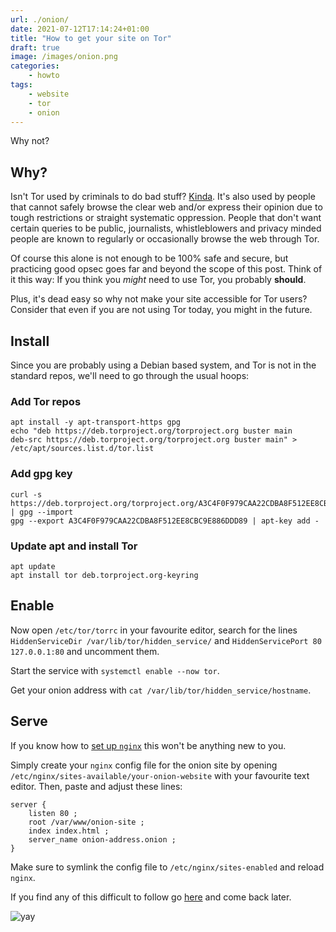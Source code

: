 ```yaml
---
url: ./onion/
date: 2021-07-12T17:14:24+01:00
title: "How to get your site on Tor"
draft: true
image: /images/onion.png
categories:
    - howto
tags:
    - website
    - tor
    - onion
---
```


Why not?

<!--more-->

## Why?

Isn't Tor used by criminals to do bad stuff?
[Kinda](https://2019.www.torproject.org/about/torusers.html.en). It's also used by people that cannot safely browse the clear web and/or express their opinion due to tough restrictions or straight systematic oppression. People that don't want certain queries to be public, journalists, whistleblowers and privacy minded people are known to regularly or occasionally browse the web through Tor.

Of course this alone is not enough to be 100% safe and secure, but practicing good opsec goes far and beyond the scope of this post. Think of it this way: If you think you *might* need to use Tor, you probably **should**.

Plus, it's dead easy so why not make your site accessible for Tor users? Consider that even if you are not using Tor today, you might in the future.

## Install

Since you are probably using a Debian based system, and Tor is not in the standard repos, we'll need to go through the usual hoops:

### Add Tor repos

```
apt install -y apt-transport-https gpg
echo "deb https://deb.torproject.org/torproject.org buster main
deb-src https://deb.torproject.org/torproject.org buster main" > /etc/apt/sources.list.d/tor.list
```

### Add gpg key

```
curl -s https://deb.torproject.org/torproject.org/A3C4F0F979CAA22CDBA8F512EE8CBC9E886DDD89.asc | gpg --import
gpg --export A3C4F0F979CAA22CDBA8F512EE8CBC9E886DDD89 | apt-key add -
```

### Update apt and install Tor

```
apt update
apt install tor deb.torproject.org-keyring
```

## Enable

Now open `/etc/tor/torrc` in your favourite editor, search for the lines
`HiddenServiceDir /var/lib/tor/hidden_service/`
and
`HiddenServicePort 80 127.0.0.1:80`
and uncomment them.

Start the service with `systemctl enable --now tor`.

Get your onion address with `cat /var/lib/tor/hidden_service/hostname`.

## Serve

If you know how to [set up `nginx`](https://unixmagick.xyz/en/nginx/#install--configure) this won't be anything new to you.

Simply create your `nginx` config file for the onion site by opening `/etc/nginx/sites-available/your-onion-website` with your favourite text editor. Then, paste and adjust these lines:

```
server {
	listen 80 ;
	root /var/www/onion-site ;
	index index.html ;
	server_name onion-address.onion ;
}
```

Make sure to symlink the config file to `/etc/nginx/sites-enabled` and reload `nginx`.

If you find any of this difficult to follow go [here](https://unixmagick.xyz/en/nginx/#install--configure) and come back later.

![yay](../../../images/gremione.gif)
